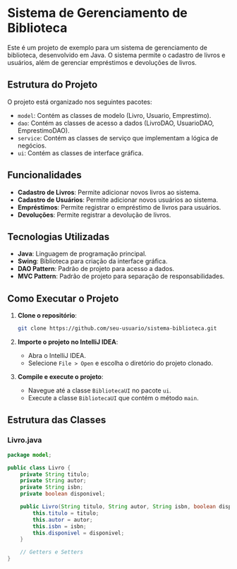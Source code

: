 # Sistema de Gerenciamento de Biblioteca

Este é um projeto de exemplo para um sistema de gerenciamento de biblioteca, desenvolvido em Java. O sistema permite o cadastro de livros e usuários, além de gerenciar empréstimos e devoluções de livros.

## Estrutura do Projeto

O projeto está organizado nos seguintes pacotes:

- `model`: Contém as classes de modelo (Livro, Usuario, Emprestimo).
- `dao`: Contém as classes de acesso a dados (LivroDAO, UsuarioDAO, EmprestimoDAO).
- `service`: Contém as classes de serviço que implementam a lógica de negócios.
- `ui`: Contém as classes de interface gráfica.

## Funcionalidades

- **Cadastro de Livros**: Permite adicionar novos livros ao sistema.
- **Cadastro de Usuários**: Permite adicionar novos usuários ao sistema.
- **Empréstimos**: Permite registrar o empréstimo de livros para usuários.
- **Devoluções**: Permite registrar a devolução de livros.

## Tecnologias Utilizadas

- **Java**: Linguagem de programação principal.
- **Swing**: Biblioteca para criação da interface gráfica.
- **DAO Pattern**: Padrão de projeto para acesso a dados.
- **MVC Pattern**: Padrão de projeto para separação de responsabilidades.

## Como Executar o Projeto

1. **Clone o repositório**:
    ```bash
    git clone https://github.com/seu-usuario/sistema-biblioteca.git
    ```

2. **Importe o projeto no IntelliJ IDEA**:
    - Abra o IntelliJ IDEA.
    - Selecione `File > Open` e escolha o diretório do projeto clonado.

3. **Compile e execute o projeto**:
    - Navegue até a classe `BibliotecaUI` no pacote `ui`.
    - Execute a classe `BibliotecaUI` que contém o método `main`.

## Estrutura das Classes

### Livro.java
```java
package model;

public class Livro {
    private String titulo;
    private String autor;
    private String isbn;
    private boolean disponivel;

    public Livro(String titulo, String autor, String isbn, boolean disponivel) {
        this.titulo = titulo;
        this.autor = autor;
        this.isbn = isbn;
        this.disponivel = disponivel;
    }

    // Getters e Setters
}
